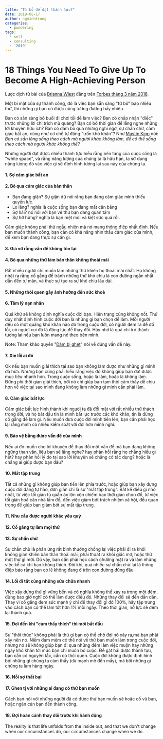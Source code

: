 ```yaml
---
title: "Từ bỏ để đạt thành tựu?"
date: 2019-06-17
author: ngminhtrung
categories:
  - pondering
tags:
  - self
  - consulting
  - '2019'
---
```


# 18 Things You Need To Give Up To Become A High-Achieving Person

Lược dịch từ bài của [Brianna Wiest](https://www.forbes.com/sites/briannawiest/people/briannawiest2/#46844f132dff) đăng trên [Forbes tháng 3 năm 2018]((https://www.forbes.com/sites/briannawiest/2018/03/20/18-things-you-need-to-give-up-to-become-a-high-achieving-person/#338b88df11fa) ).

Một bí mật của sự thành công, đó là việc bạn sẵn sàng "từ bỏ" bao nhiêu thứ, thì những gì bạn có được cũng tương đương bấy nhiêu.

Bạn có sẵn sàng bỏ buổi đi chơi tối để làm việc? Bạn có chấp nhận "điếc" trước những lời chỉ trích mù quáng? Bạn có bỏ thời gian để lắng nghe những lời khuyên hữu ích? Bạn có dám bỏ qua những nghi ngờ, sự chần chừ, cảm giác bất an, cũng như cơ chế tự động "trốn khó khăn"? Như [Mastin Kipp](https://en.wikipedia.org/wiki/Mastin_Kipp) nói: *Bạn có sẵn lòng sống theo cách mà người khác không làm, để có thể sống theo cách mà người khác không thể?* 

Những người đạt được nhiều thành tựu hiểu rằng nền tảng của cuộc sống là "white space", và rằng năng lượng của chúng ta là hữu hạn, ta sử dụng năng lượng đó vào việc gì sẽ định hình tương lai sau này của chúng ta.

#### 1. Sợ cảm giác bất an

#### 2. Bỏ qua cảm giác của bản thân

- Bạn đang giận? Sự giận dữ nói rằng bạn đang cảm giác mình thiếu quyền lực. 
- Lo lắng? nghĩa là cuộc sống bạn đang mất cân bằng 
- Sợ hãi? nó nói với bạn về thứ bạn đang quan tâm 
- Sự hờ hững? nghĩa là bạn mệt mỏi và kiệt sức quá rồi. 

Cảm giác không phải thứ ngẫu nhiên mà nó mang thông điệp nhất định. Nếu bạn muốn thành công, bạn cần có khả năng nhìn thấu cảm giác của mình, để xem bạn đang thực sự cần gì. 

#### 3. Giả vờ rằng vấn đề không tồn tại

#### 4. Bỏ qua những thứ làm bản thân không thoải mái

Rất nhiều người chỉ muốn làm những thứ khiến họ thoải mái nhất. Họ không nhật ra rằng cố gắng để tránh những thứ khó chịu là con đường ngắn nhất dẫn đến tự mãn, và thực sự tạo ra sự khó chịu lâu dài.

#### 5. Những thói quen gây ảnh hưởng đến sức khoẻ

#### 6. Tâm lý nạn nhân

Quá khứ sẽ không định nghĩa cuộc đời bạn. Hiện trạng cũng không nốt. Thứ duy nhất định hình cuộc đời bạn là những gì bạn chọn để làm. Mỗi người đều có một quãng khó khăn nào đó trong cuộc đời, có người đem ra để đổ lỗi, có người coi đó là động lực để thay đổi. Hãy nhớ là quá chỉ trở thành tương lai nếu bạn luôn mang nó theo bên mình. 

Note: Tham khảo quyển "[Dám bị ghét](http://nhanam.com.vn/sach/10401/dam-bi-ghet)" nói về đúng vấn đề này. 

#### 7. Xin lỗi ai đó

Ok nếu bạn muốn giải thích tại sao bạn không làm được như những gì mình đã hứa. Nhưng bạn cũng phải hiểu rằng việc đó không giúp bạn đạt được mục tiêu nhanh hơn. Trong cuộc sống, hoặc là làm, hoặc là không làm. Đừng phí thời gian giải thích, bởi nó chỉ giúp bạn tạm thời cảm thấy dễ chịu hơn về việc tại sao mình đang không làm những gì mình cần phải làm. 

#### 8. Cảm giác bất lực

Cảm giác bất lực hình thành khi người ta đã đối mặt với rất nhiều thử thách trong đời, và họ bắt đầu tin là mình bất lực trước các khó khăn, tin là đừng cố gắng để làm gì. Nếu muốn đưa cuộc đời mình tiến lên, bạn cần phải học lại rằng mình có nhiều kiểm soát với đời hơn mình nghĩ.

#### 9. Bảo vệ bằng được vấn đề của mình

Nếu ai đó muốn cho lời khuyên để thay đổi một vấn đề mà bạn đang không ngừng than vãn, liệu bạn sẽ lắng nghe? hay phản hồi rằng họ chẳng hiểu gì hết? hay phản hồi lý do tại sao lời khuyên sẽ chẳng có tác dụng? hoặc là chẳng ai giúp được bạn đâu? 

#### 10. Mất tập trung

Tất cả những gì không giúp bạn tiến lên phía trước, hoặc giúp bạn xây dựng cuộc đời đáng tự hào, đơn giản chỉ là sự "mất tập trung". Bất kể điều gì nhỏ nhất, từ việc tối giản tủ quần áo lộn xộn chiếm bao thời gian chọn đồ, từ việc tối giản hoá căn nhà lắm đồ, đến việc giảm bớt trách nhiệm xã hội, đều quan trọng để giúp bạn giảm bớt sự mất tập trung.

#### 11. Nhu cầu được người khác yêu quý

#### 12. Cố gắng tự làm mọi thứ

#### 13. Sự chần chừ

Sự chần chừ là phản ứng rất bình thường chống lại việc phải đi ra khỏi không gian khiến bản thân thoải mái, phải thoát ra khỏi giấc mơ, hoặc thử một thứ gì mới. Dù vậy, bạn cần phải học cách chường mặt ra và làm những việc kể cả khi bạn không thích. Đôi khi, quá nhiều sự chần chừ lại là thông điệp báo rằng bạn có lẽ không đang ở trên con đường đúng đâu.

#### 14. Lối đi tắt cùng những sửa chữa nhanh

Việc xây dựng thứ gì vững bền và có nghĩa không thể xảy ra trong một đêm, đừng bao giờ nghĩ có thể làm được điều đó. Những thay đổi sẽ đến dần dần. Thay vì cố gắng đem sức mạnh ý chí để thay đổi gì đó 100%, hãy tập trung vào cách bạn có thể làm tốt hơn 1% mỗi ngày. Theo thời gian, nỗ lực sẽ đem lại thành quả. 

#### 15. Đợi đến khi "cảm thấy thích" thì mới bắt đầu

Sự "thôi thúc" không phải là thứ gì bạn có thể chờ đợi nó xảy ra,mà bạn phải xây nên nó. Niềm đam mêm có thể nói về thứ bạn muốn làm trong cuộc đời, nhưng nó sẽ không giúp bạn đi qua những đêm làm việc muộn hay những ngày khó khăn tới mức bạn chỉ muốn bỏ cuộc. Để gặt hái được thành tựu, bạn cần có nguyên tắc, cần có thói quen. Cuộc đời không được định hình bởi những gì chúng ta cảm thấy (dù mạnh mẽ đến mấy), mà bởi những gì chúng ta làm hàng ngày. 

#### 16. Nỗi sợ thất bại

#### 17. Ghen tị với những ai đang có thứ bạn muốn

Cách bạn nói với những người đã có được thứ bạn muốn sẽ hoặc cổ vũ bạn, hoặc ngăn cản bạn đến thành công. 

#### 18. Đợi hoàn cảnh thay đổi trước khi hành động

The reality is that life unfolds from the inside out, and that we don't change when our circumstances do, our circumstances change when we do.

